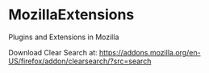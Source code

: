 MozillaExtensions
=================

Plugins and Extensions in Mozilla

Download Clear Search at: https://addons.mozilla.org/en-US/firefox/addon/clearsearch/?src=search

